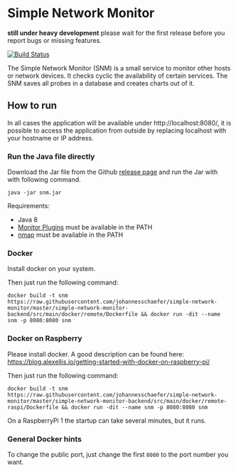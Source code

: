 # Simple Network Monitor

**still under heavy development** please wait for the first release before you report bugs or missing features.

[![Build Status](https://travis-ci.org/johannesschaefer/simple-network-monitor.svg?branch=master)](https://travis-ci.org/johannesschaefer/simple-network-monitor)

The Simple Network Monitor (SNM) is a small service to monitor other hosts or network devices. It checks cyclic the availability of certain services. The SNM saves all probes in a database and creates charts out of it.

## How to run

In all cases the application will be available under http://localhost:8080/, it is possible to access the application from outside by replacing localhost with your hostname or IP address.

### Run the Java file directly

Download the Jar file from the Github [release page](https://github.com/johannesschaefer/simple-network-monitor/releases) and run the Jar with with following command.

```
java -jar snm.jar
```

Requirements:
* Java 8
* [Monitor Plugins](https://www.monitoring-plugins.org) must be available in the PATH
* [nmap](https://nmap.org) must be available in the PATH

### Docker

Install docker on your system.

Then just run the following command:

```
docker build -t snm https://raw.githubusercontent.com/johannesschaefer/simple-network-monitor/master/simple-network-monitor-backend/src/main/docker/remote/Dockerfile && docker run -dit --name snm -p 8080:8080 snm
```

### Docker on Raspberry

Please install docker. A good description can be found here: https://blog.alexellis.io/getting-started-with-docker-on-raspberry-pi/

Then just run the following command:

```
docker build -t snm https://raw.githubusercontent.com/johannesschaefer/simple-network-monitor/master/simple-network-monitor-backend/src/main/docker/remote-raspi/Dockerfile && docker run -dit --name snm -p 8080:8080 snm
```

On a RaspberryPi 1 the startup can take several minutes, but it runs.

### General Docker hints

To change the public port, just change the first `8080` to the port number you want.
